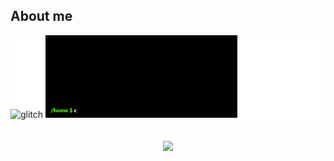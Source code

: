 ## About me
<div style="background-color : #fff">
<span align="left"><img src="https://i.gifer.com/NYRi.gif" alt="glitch" width="26%"></span>
<span align="left"><img src="https://github.com/4zaax/4zaax/blob/main/terminal%20(2).gif" alt="Greeting Exchange" width="61%"></span>
</div>
<br>
<br>
<div align="center">
<img src="https://github-readme-stats-psi-peach-90.vercel.app/api/top-langs/?username=4zaax&count_private=true" />
</div>


